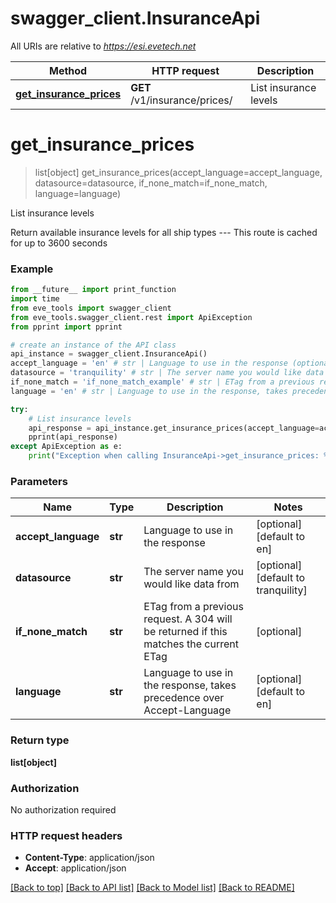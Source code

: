 # swagger_client.InsuranceApi

All URIs are relative to *https://esi.evetech.net*

Method | HTTP request | Description
------------- | ------------- | -------------
[**get_insurance_prices**](InsuranceApi.md#get_insurance_prices) | **GET** /v1/insurance/prices/ | List insurance levels


# **get_insurance_prices**
> list[object] get_insurance_prices(accept_language=accept_language, datasource=datasource, if_none_match=if_none_match, language=language)

List insurance levels

Return available insurance levels for all ship types  ---  This route is cached for up to 3600 seconds

### Example
```python
from __future__ import print_function
import time
from eve_tools import swagger_client
from eve_tools.swagger_client.rest import ApiException
from pprint import pprint

# create an instance of the API class
api_instance = swagger_client.InsuranceApi()
accept_language = 'en' # str | Language to use in the response (optional) (default to en)
datasource = 'tranquility' # str | The server name you would like data from (optional) (default to tranquility)
if_none_match = 'if_none_match_example' # str | ETag from a previous request. A 304 will be returned if this matches the current ETag (optional)
language = 'en' # str | Language to use in the response, takes precedence over Accept-Language (optional) (default to en)

try:
    # List insurance levels
    api_response = api_instance.get_insurance_prices(accept_language=accept_language, datasource=datasource, if_none_match=if_none_match, language=language)
    pprint(api_response)
except ApiException as e:
    print("Exception when calling InsuranceApi->get_insurance_prices: %s\n" % e)
```

### Parameters

Name | Type | Description  | Notes
------------- | ------------- | ------------- | -------------
 **accept_language** | **str**| Language to use in the response | [optional] [default to en]
 **datasource** | **str**| The server name you would like data from | [optional] [default to tranquility]
 **if_none_match** | **str**| ETag from a previous request. A 304 will be returned if this matches the current ETag | [optional] 
 **language** | **str**| Language to use in the response, takes precedence over Accept-Language | [optional] [default to en]

### Return type

**list[object]**

### Authorization

No authorization required

### HTTP request headers

 - **Content-Type**: application/json
 - **Accept**: application/json

[[Back to top]](#) [[Back to API list]](../README.md#documentation-for-api-endpoints) [[Back to Model list]](../README.md#documentation-for-models) [[Back to README]](../README.md)

